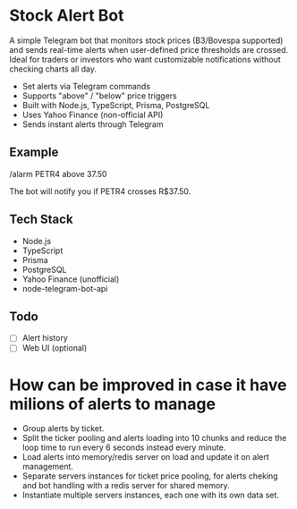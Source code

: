 # Stock Alert Bot

A simple Telegram bot that monitors stock prices (B3/Bovespa supported) and sends real-time alerts when user-defined price thresholds are crossed. Ideal for traders or investors who want customizable notifications without checking charts all day.

- Set alerts via Telegram commands
- Supports "above" / "below" price triggers
- Built with Node.js, TypeScript, Prisma, PostgreSQL
- Uses Yahoo Finance (non-official API)
- Sends instant alerts through Telegram

## Example

/alarm PETR4 above 37.50

The bot will notify you if PETR4 crosses R$37.50.

## Tech Stack

- Node.js
- TypeScript
- Prisma
- PostgreSQL
- Yahoo Finance (unofficial)
- node-telegram-bot-api

## Todo

- [ ] Alert history
- [ ] Web UI (optional)

# How can be improved in case it have milions of alerts to manage

- Group alerts by ticket.
- Split the ticker pooling and alerts loading into 10 chunks and reduce the loop time to run every 6 seconds instead every minute.
- Load alerts into memory/redis server on load and update it on alert management.
- Separate servers instances for ticket price pooling, for alerts cheking and bot handling with a redis server for shared memory.
- Instantiate multiple servers instances, each one with its own data set.
